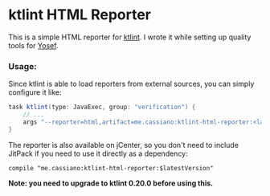 # ktlint HTML Reporter

This is a simple HTML reporter for [ktlint](https://github.com/shyiko/ktlint). I wrote it while setting up quality tools for [Yosef](https://github.com/concretesolutions/yosef-android).

### Usage:

Since ktlint is able to load reporters from external sources, you can simply configure it like:

```groovy
task ktlint(type: JavaExec, group: "verification") {
    // ...
    args "--reporter=html,artifact=me.cassiano:ktlint-html-reporter:<latest-version>,output=${buildDir}/ktlint.html"
}

```

The reporter is also available on jCenter, so you don't need to include JitPack if you need to use it directly as a dependency:

```compile "me.cassiano:ktlint-html-reporter:$latestVersion"```

**Note: you need to upgrade to ktlint 0.20.0 before using this.**
